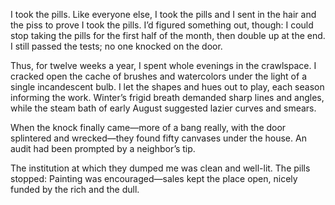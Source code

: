 <div>
  <p>
    I took the pills. Like everyone else, I took the pills and I sent in the hair and the piss to prove I took the pills. I’d figured something out, though: I could stop taking the pills for the first half of the month, then double up at the end. I still passed the tests; no one knocked on the door.
  </p>
  
  <p>
    <!--more-->
  </p>
  
  <p>
    Thus, for twelve weeks a year, I spent whole evenings in the crawlspace. I cracked open the cache of brushes and watercolors under the light of a single incandescent bulb. I let the shapes and hues out to play, each season informing the work. Winter’s frigid breath demanded sharp lines and angles, while the steam bath of early August suggested lazier curves and smears.
  </p>
  
  <p>
    When the knock finally came—more of a bang really, with the door splintered and wrecked—they found fifty canvases under the house. An audit had been prompted by a neighbor’s tip.
  </p>
  
  <p>
    The institution at which they dumped me was clean and well-lit. The pills stopped: Painting was encouraged—sales kept the place open, nicely funded by the rich and the dull.
  </p>
</div>